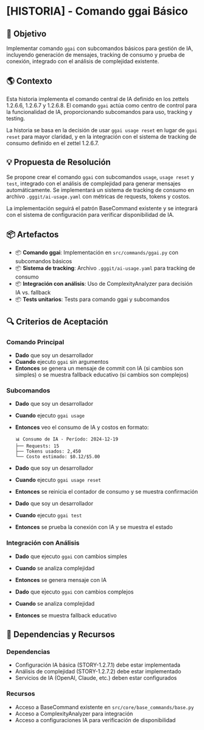 # [HISTORIA] - Comando ggai Básico

## 🎯 Objetivo

Implementar comando `ggai` con subcomandos básicos para gestión de IA, incluyendo generación de mensajes, tracking de consumo y prueba de conexión, integrado con el análisis de complejidad existente.

## 🌎 Contexto

Esta historia implementa el comando central de IA definido en los zettels 1.2.6.6, 1.2.6.7 y 1.2.6.8. El comando `ggai` actúa como centro de control para la funcionalidad de IA, proporcionando subcomandos para uso, tracking y testing.

La historia se basa en la decisión de usar `ggai usage reset` en lugar de `ggai reset` para mayor claridad, y en la integración con el sistema de tracking de consumo definido en el zettel 1.2.6.7.

## 💡 Propuesta de Resolución

Se propone crear el comando `ggai` con subcomandos `usage`, `usage reset` y `test`, integrado con el análisis de complejidad para generar mensajes automáticamente. Se implementará un sistema de tracking de consumo en archivo `.gggit/ai-usage.yaml` con métricas de requests, tokens y costos.

La implementación seguirá el patrón BaseCommand existente y se integrará con el sistema de configuración para verificar disponibilidad de IA.

## 📦 Artefactos

- 📦 **Comando ggai**: Implementación en `src/commands/ggai.py` con subcomandos básicos
- 📦 **Sistema de tracking**: Archivo `.gggit/ai-usage.yaml` para tracking de consumo
- 📦 **Integración con análisis**: Uso de ComplexityAnalyzer para decisión IA vs. fallback
- 📦 **Tests unitarios**: Tests para comando ggai y subcomandos

## 🔍 Criterios de Aceptación

### **Comando Principal**
- **Dado** que soy un desarrollador
- **Cuando** ejecuto `ggai` sin argumentos
- **Entonces** se genera un mensaje de commit con IA (si cambios son simples) o se muestra fallback educativo (si cambios son complejos)

### **Subcomandos**
- **Dado** que soy un desarrollador
- **Cuando** ejecuto `ggai usage`
- **Entonces** veo el consumo de IA y costos en formato:
  ```
  📊 Consumo de IA - Período: 2024-12-19
  ├── Requests: 15
  ├── Tokens usados: 2,450
  └── Costo estimado: $0.12/$5.00
  ```

- **Dado** que soy un desarrollador
- **Cuando** ejecuto `ggai usage reset`
- **Entonces** se reinicia el contador de consumo y se muestra confirmación

- **Dado** que soy un desarrollador
- **Cuando** ejecuto `ggai test`
- **Entonces** se prueba la conexión con IA y se muestra el estado

### **Integración con Análisis**
- **Dado** que ejecuto `ggai` con cambios simples
- **Cuando** se analiza complejidad
- **Entonces** se genera mensaje con IA

- **Dado** que ejecuto `ggai` con cambios complejos
- **Cuando** se analiza complejidad
- **Entonces** se muestra fallback educativo

## 🔗 Dependencias y Recursos

### Dependencias
- Configuración IA básica (STORY-1.2.7.1) debe estar implementada
- Análisis de complejidad (STORY-1.2.7.2) debe estar implementado
- Servicios de IA (OpenAI, Claude, etc.) deben estar configurados

### Recursos
- Acceso a BaseCommand existente en `src/core/base_commands/base.py`
- Acceso a ComplexityAnalyzer para integración
- Acceso a configuraciones IA para verificación de disponibilidad
